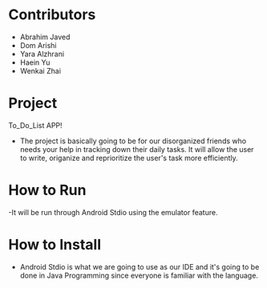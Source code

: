 # Contributors
- Abrahim Javed
- Dom Arishi
- Yara Alzhrani
- Haein Yu
- Wenkai Zhai

# Project 

To_Do_List APP!

- The project is basically going to be for our disorganized friends who needs your help in tracking down their daily tasks. It will allow the user to write, origanize and reprioritize the user's task more efficiently.

# How to Run

-It will be run through Android Stdio using the emulator feature.

# How to Install

- Android Stdio is what we are going to use as our IDE and it's going to be done in Java Programming since everyone is familiar with the language.


